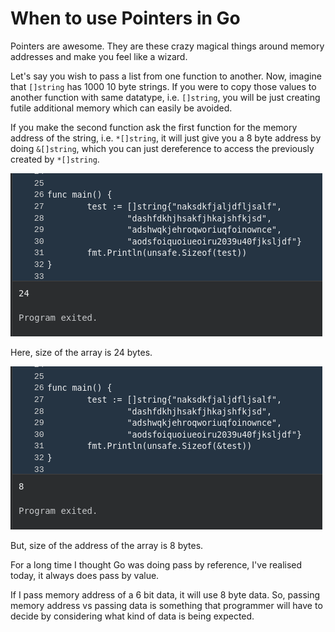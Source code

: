 # When to use Pointers in Go

Pointers are awesome. They are these crazy magical things around memory addresses and make you feel like a wizard. 

Let's say you wish to pass a list from one function to another. Now, imagine that `[]string` has 1000 10 byte strings. If you were to copy those values to another function with same datatype, i.e. `[]string`, you will be just creating futile additional memory which can easily be avoided.

If you make the second function ask the first function for the memory address of the string, i.e. `*[]string`, it will just give you a 8 byte address by doing `&[]string`, which you can just dereference to access the previously created by `*[]string`.

![Image](./assets/ptr-in-go_1.png)

Here, size of the array is 24 bytes.

![Image](./assets/ptr-in-go_2.png)

But, size of the address of the array is 8 bytes.

For a long time I thought Go was doing pass by reference, I've realised today, it always does pass by value. 

If I pass memory address of a 6 bit data, it will use 8 byte data. So, passing memory address vs passing data is something that programmer will have to decide by considering what kind of data is being expected. 